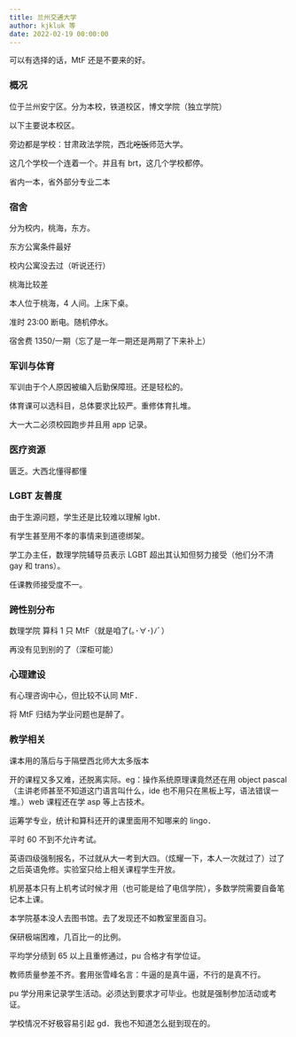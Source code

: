 ```yaml
---
title: 兰州交通大学
author: kjkluk 等
date: 2022-02-19 00:00:00
---
```


可以有选择的话，MtF 还是不要来的好。

### 概况

位于兰州安宁区。分为本校，铁道校区，博文学院（独立学院）

以下主要说本校区。

旁边都是学校：甘肃政法学院，西北~~吃饭~~师范大学。

这几个学校一个连着一个。并且有 brt，这几个学校都停。

省内一本，省外部分专业二本

### 宿舍

分为校内，桃海，东方。

东方公寓条件最好

校内公寓没去过（听说还行）

桃海比较差

本人位于桃海，4 人间。上床下桌。

准时 23:00 断电。随机停水。

宿舍费 1350/一期（忘了是一年一期还是两期了下来补上）

### 军训与体育

军训由于个人原因被编入后勤保障班。还是轻松的。

体育课可以选科目，总体要求比较严。重修体育扎堆。

大一大二必须校园跑步并且用 app 记录。

### 医疗资源

匮乏。大西北懂得都懂

### LGBT 友善度

由于生源问题，学生还是比较难以理解 lgbt．

有学生甚至用不孝的事情来到道德绑架。

学工办主任，数理学院辅导员表示 LGBT 超出其认知但努力接受（他们分不清 gay 和 trans）。

任课教师接受度不一。

### 跨性别分布

数理学院 算科 1 只 MtF（就是咱了(｡･∀･)ﾉﾞ）

再没有见到别的了（深柜可能）

### 心理建设

有心理咨询中心，但比较不认同 MtF．

将 MtF 归结为学业问题也是醉了。

### 教学相关

课本用的落后与于隔壁西北师大太多版本

开的课程又多又难，还脱离实际。eg：操作系统原理课竟然还在用 object pascal（主讲老师甚至不知道这门语言叫什么，ide 也不用只在黑板上写，语法错误一堆。）web 课程还在学 asp 等上古技术。

运筹学专业，统计和算科还开的课里面用不知哪来的 lingo．

平时 60 不到不允许考试。

英语四级强制报名，不过就从大一考到大四。（炫耀一下，本人一次就过了）过了之后英语免修。实验室只给上相关课程学生开放。

机房基本只有上机考试时候才用（也可能是给了电信学院），多数学院需要自备笔记本上课。

本学院基本没人去图书馆。去了发现还不如教室里面自习。

保研极端困难，几百比一的比例。

平均学分绩到 65 以上且重修通过，pu 合格才有学位证。

教师质量参差不齐。套用张雪峰名言：牛逼的是真牛逼，不行的是真不行。

pu 学分用来记录学生活动。必须达到要求才可毕业。也就是强制参加活动或考证。

学校情况不好极容易引起 gd．我也不知道怎么挺到现在的。
